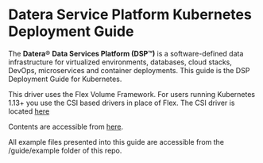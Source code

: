 # Datera Service Platform Kubernetes Deployment Guide
The **Datera**® **Data Services Platform (DSP™)** is a software-defined data infrastructure for virtualized environments, databases, cloud stacks, DevOps, microservices and container deployments. This guide is the DSP Deployment Guide for Kubernetes.

This driver uses the Flex Volume Framework.  For users running Kubernetes 1.13+ you use the CSI based drivers in place of Flex.  The CSI driver is located [here](http://github.com/Datera/datera-csi)

Contents are accessible from [here](./guide/contents.md).

All example files presented into this guide are accessible from the /guide/example folder of this repo.
